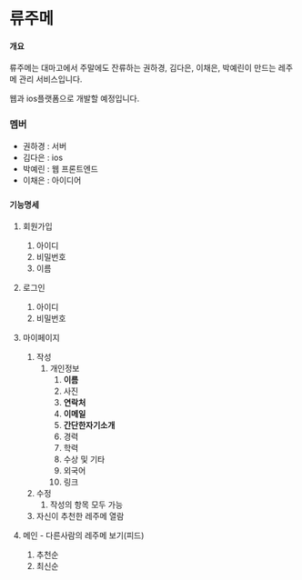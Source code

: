 # 류주메

#### 개요

류주메는 대마고에서 주말에도 잔류하는 권하경, 김다은, 이채은, 박예린이 만드는 레주메 관리 서비스입니다.

웹과 ios플랫폼으로 개발할 예정입니다.

### 멤버

- 권하경 : 서버
- 김다은 : ios
- 박예린 : 웹 프론트엔드
- 이채은 : 아이디어

### 

#### 기능명세

1. 회원가입
   1. 아이디
   2. 비밀번호
   3. 이름
2. 로그인
   1. 아이디
   2. 비밀번호
3. 마이페이지
   1. 작성
      1. 개인정보 
         1. **이름**
         2. 사진
         3. **연락처** 
         4. **이메일** 
         5. **간단한자기소개** 
         6. 경력
         7. 학력
         8. 수상 및 기타
         9. 외국어
         10. 링크
   2. 수정
      1. 작성의 항목 모두 가능
   3. 자신이 추천한 레주메 열람

4. 메인 - 다른사람의 레주메 보기(피드)
   1. 추천순
   2. 최신순
